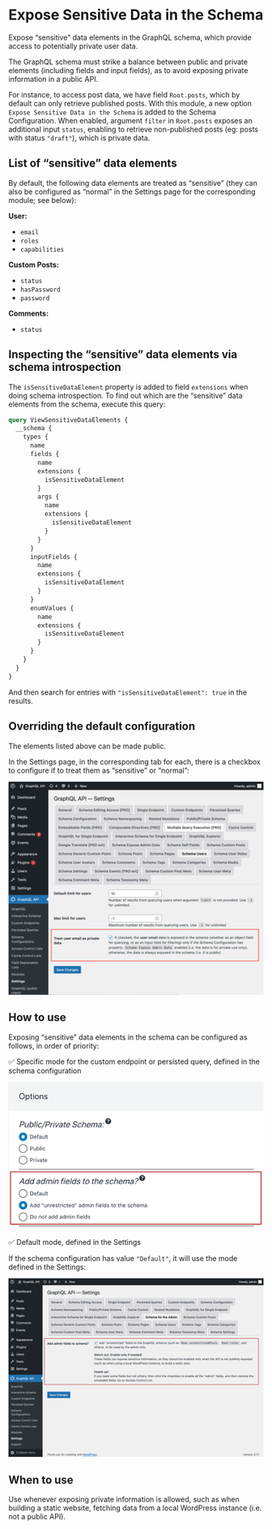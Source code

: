 # Expose Sensitive Data in the Schema

Expose “sensitive” data elements in the GraphQL schema, which provide access to potentially private user data.

The GraphQL schema must strike a balance between public and private elements (including fields and input fields), as to avoid exposing private information in a public API.

For instance, to access post data, we have field `Root.posts`, which by default can only retrieve published posts. With this module, a new option `Expose Sensitive Data in the Schema` is added to the Schema Configuration. When enabled, argument `filter` in `Root.posts` exposes an additional input `status`, enabling to retrieve non-published posts (eg: posts with status `"draft"`), which is private data.

## List of “sensitive” data elements

By default, the following data elements are treated as “sensitive” (they can also be configured as “normal” in the Settings page for the corresponding module; see below):

**User:**

- `email`
- `roles`
- `capabilities`

**Custom Posts:**

- `status`
- `hasPassword`
- `password`

**Comments:**

- `status`

## Inspecting the “sensitive” data elements via schema introspection

The `isSensitiveDataElement` property is added to field `extensions` when doing schema introspection. To find out which are the “sensitive” data elements from the schema, execute this query:

```graphql
query ViewSensitiveDataElements {
  __schema {
    types {
      name
      fields {
        name
        extensions {
          isSensitiveDataElement
        }
        args {
          name
          extensions {
            isSensitiveDataElement
          }
        }
      }
      inputFields {
        name
        extensions {
          isSensitiveDataElement
        }
      }
      enumValues {
        name
        extensions {
          isSensitiveDataElement
        }
      }
    }
  }
}
```

And then search for entries with `"isSensitiveDataElement": true` in the results.

## Overriding the default configuration

The elements listed above can be made public.

In the Settings page, in the corresponding tab for each, there is a checkbox to configure if to treat them as “sensitive” or “normal”:

![Settings to treat user email as “sensitive” data](../../images/settings-treat-user-email-as-sensitive-data.png)

## How to use

Exposing “sensitive” data elements in the schema can be configured as follows, in order of priority:

✅ Specific mode for the custom endpoint or persisted query, defined in the schema configuration

![Adding sensitive fields to the schema, set in the Schema configuration](../../images/schema-configuration-adding-sensitive-fields-to-schema.png "Adding sensitive fields to the schema, set in the Schema configuration")

✅ Default mode, defined in the Settings

If the schema configuration has value `"Default"`, it will use the mode defined in the Settings:

![Expose Sensitive Data in the Schema, in the Settings](../../images/settings-admin-schema.png "Expose Sensitive Data in the Schema, in the Settings")

## When to use

Use whenever exposing private information is allowed, such as when building a static website, fetching data from a local WordPress instance (i.e. not a public API).
